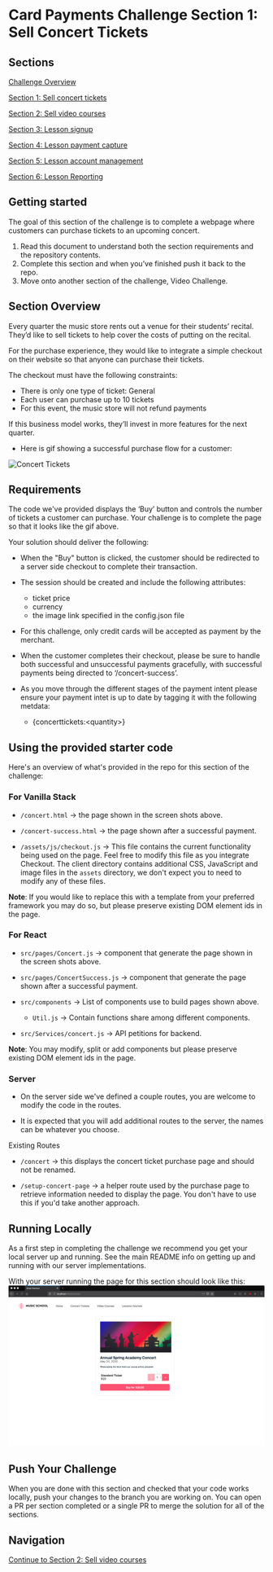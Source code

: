 # Card Payments Challenge Section 1: Sell Concert Tickets

## Sections

[Challenge Overview](/README.md)

[Section 1: Sell concert tickets](/README-pt1-concerttickets.md)

[Section 2: Sell video courses](README-pt2-videopurchase.md)

[Section 3: Lesson signup](README-pt3-lessonsignup.md)

[Section 4: Lesson payment capture](README-pt4-paymentcapture.md)

[Section 5: Lesson account management](README-pt5-accountmanagement.md)

[Section 6: Lesson Reporting](README-pt6-reporting.md)

## Getting started

The goal of this section of the challenge is to complete a webpage where customers can purchase tickets to an upcoming concert.

1. Read this document to understand both the section requirements and the repository contents.
2. Complete this section and when you’ve finished push it back to the repo.
3. Move onto another section of the challenge, Video Challenge.

## Section Overview

Every quarter the music store rents out a venue for their students’ recital. They’d like to sell tickets to help cover the costs of putting on the recital.

For the purchase experience, they would like to integrate a simple checkout on their website so that anyone can purchase  their tickets.

The checkout must have the following constraints:

* There is only one type of ticket: General
* Each user can purchase up to 10 tickets
* For this event, the music store will not refund payments

If this business model works, they’ll invest in more features for the next quarter.

* Here is gif showing a successful purchase flow for a customer:

![Concert Tickets](screenshots/ConcertTickets-success.gif)

## Requirements

The code we've provided displays the ‘Buy’ button and controls the number of tickets a customer can purchase. Your challenge is to complete the page so that it looks like the gif above.

Your solution should deliver the following:

* When the "Buy" button is clicked, the customer should be redirected to a server side checkout to complete their transaction.

* The session should be created and include the following attributes:
  * ticket price
  * currency
  * the image link specified in the config.json file

* For this challenge, only credit cards will be accepted as payment by the merchant.

* When the customer completes their checkout, please be sure to handle both successful and unsuccessful payments gracefully, with successful payments being directed to ‘/concert-success’.

* As you move through the different stages of the payment intent please ensure your payment intet is up to date by tagging it with the following metdata:
  * {concerttickets:\<quantity>}

## Using the provided starter code

Here's an overview of what's provided in the repo for this section of the challenge:

### For Vanilla Stack

* `/concert.html` → the page shown in the screen shots above.

* `/concert-success.html` → the page shown after a successful payment.

* `/assets/js/checkout.js` → This file contains the current functionality being used on the page.  Feel free to modify this file as you integrate Checkout.
The client directory contains additional CSS, JavaScript and image files in the `assets` directory, we don't expect you to need to modify any of these files.

**Note**: If you would like to replace this with a template from your preferred framework you may do so, but please preserve existing DOM element ids in the page.

### For React

* `src/pages/Concert.js` → component that generate the page shown in the screen shots above.

* `src/pages/ConcertSuccess.js` → component that generate the page shown after a successful payment.

* `src/components` → List of components use to build pages shown above.
  * `Util.js` → Contain functions share among different components.

* `src/Services/concert.js` → API petitions for backend.

**Note**: You may modify, split or add components but please preserve existing DOM element ids in the page.

### Server

* On the server side we've defined a couple routes, you are welcome to modify the code in the routes.

* It is expected that you will add additional routes to the server, the names can be whatever you choose.

Existing Routes

* `/concert` → this displays the concert ticket purchase page and should not be renamed.

* `/setup-concert-page` -> a helper route used by the purchase page to retrieve information needed to display the page.  You don't have to use this if you'd take another approach.

## Running Locally

As a first step in completing the challenge we recommend you get your local server up and running. See the main README info on getting up and running with our server implementations.

With your server running the page for this section should look like this:
![Concert Tickets - starter](screenshots/ConcertTickets-starter.png)

## Push Your Challenge

When you are done with this section and checked that your code works locally, push your changes to the branch you are working on. You can open a PR per section completed or a single PR to merge the solution for all of the sections.

## Navigation

[Continue to Section 2: Sell video courses](README-pt2-videopurchase.md)
